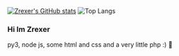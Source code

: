 [![Zrexer's GitHub stats](https://github-readme-stats.vercel.app/api?username=Zrexer&theme=highcontrast)](https://github.com/anuraghazra/github-readme-stats)
![Top Langs](https://github-readme-stats.vercel.app/api/top-langs/?username=Zrexer&hide=TeX&layout=compact&theme=highcontrast)

### Hi Im Zrexer

py3, node js, some html and css and a very little php :) 🌱

<!--
**Zrexer/Zrexer** is a ✨ _special_ ✨ repository because its `README.md` (this file) appears on your GitHub profile.

Here are some ideas to get you started:

- 🔭 I’m currently working on ...
- 🌱 I’m currently learning ...
- 👯 I’m looking to collaborate on ...
- 🤔 I’m looking for help with ...
- 💬 Ask me about ...
- 📫 How to reach me: ...
- 😄 Pronouns: ...
- ⚡ Fun fact: ...
-->
